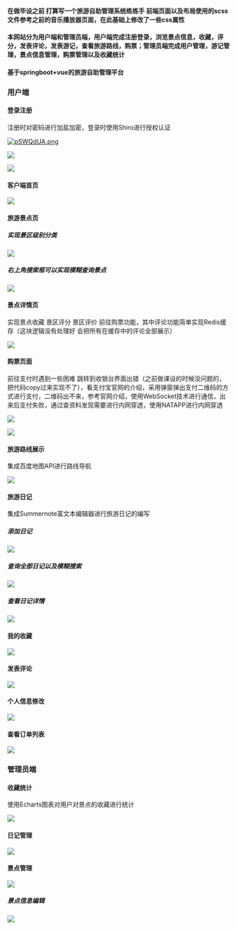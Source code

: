 #### 在做毕设之前 打算写一个旅游自助管理系统练练手  前端页面以及布局使用的scss文件参考之前的音乐播放器页面，在此基础上修改了一些css属性
#### 本网站分为用户端和管理员端，用户端完成注册登录，浏览景点信息，收藏，评分，发表评论，发表游记，查看旅游路线，购票；管理员端完成用户管理，游记管理，景点信息管理，购票管理以及收藏统计
#### 基于springboot+vue的旅游自助管理平台
### 用户端
#### 登录注册

 注册时对密码进行加盐加密，登录时使用Shiro进行授权认证

[![pSWQdUA.png](https://s1.ax1x.com/2023/02/09/pSWQdUA.png)](https://imgse.com/i/pSWQdUA)

![](https://pic.imgdb.cn/item/63e4a8b14757feff3324cbdf.png)

![](https://pic.imgdb.cn/item/63e4a8b14757feff3324cbf4.png)

#### 客户端首页

![](https://pic.imgdb.cn/item/63e4acf44757feff332cb9e6.png)

#### 旅游景点页

##### 实现景区级别分类

![](https://pic.imgdb.cn/item/63e4acf44757feff332cba73.png)

##### 右上角搜索框可以实现模糊查询景点

![](https://pic.imgdb.cn/item/63e4e5a64757feff338ed605.png)

#### 景点详情页

实现景点收藏 景区评分 景区评价 前往购票功能，其中评论功能简单实现Redis缓存（这块逻辑没有处理好  会把所有在缓存中的评论全部展示）

![](https://pic.imgdb.cn/item/63e4acf44757feff332cba00.png)

#### 购票页面

前往支付时遇到一些困难  跳转到收银台界面出错（之前做课设的时候没问题的，把代码copy过来实现不了），看支付宝官网的介绍，采用弹窗弹出支付二维码的方式进行支付，二维码出不来，参考官网介绍，使用WebSocket技术进行通信，出来后支付失败，通过查资料发现需要进行内网穿透，使用NATAPP进行内网穿透

![](https://pic.imgdb.cn/item/63e4e6194757feff338f87e4.png)

![](https://pic.imgdb.cn/item/63e4e8a14757feff3393eb6a.png)

#### 旅游路线展示

集成百度地图API进行路线导航

![](https://pic.imgdb.cn/item/63e4acf44757feff332cbad8.png)

#### 旅游日记

集成Summernote富文本编辑器进行旅游日记的编写

##### 添加日记

![](https://pic.imgdb.cn/item/63e4acf44757feff332cbb15.png)

##### 查询全部日记以及模糊搜索

![](https://pic.imgdb.cn/item/63e4e5a64757feff338ed5c4.png)

##### 查看日记详情

![](https://pic.imgdb.cn/item/63e4e5a64757feff338ed5ca.png)



#### 我的收藏

![](https://pic.imgdb.cn/item/63e4e5a64757feff338ed5e8.png)

#### 发表评论

![](https://pic.imgdb.cn/item/63e4e6194757feff338f8801.png)

#### 个人信息修改

![](https://pic.imgdb.cn/item/63e4e6194757feff338f87f5.png)



#### 查看订单列表

![](https://pic.imgdb.cn/item/63e4e6194757feff338f87c8.png)

### 管理员端

#### 收藏统计

使用Echarts图表对用户对景点的收藏进行统计

![](https://pic.imgdb.cn/item/63e4e6194757feff338f880a.png)

#### 日记管理

![](https://pic.imgdb.cn/item/63e4e8a14757feff3393eadb.png)

#### 景点管理

![](https://pic.imgdb.cn/item/63e4e8a14757feff3393eae6.png)

##### 景点信息编辑

![](https://pic.imgdb.cn/item/63e4e8a14757feff3393eb18.png)
